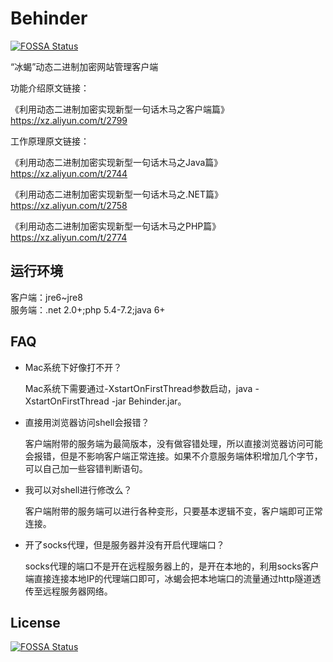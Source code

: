 # Behinder
[![FOSSA Status](https://app.fossa.com/api/projects/git%2Bgithub.com%2Ffuzhufuzhu%2FBehinder.svg?type=shield)](https://app.fossa.com/projects/git%2Bgithub.com%2Ffuzhufuzhu%2FBehinder?ref=badge_shield)

“冰蝎”动态二进制加密网站管理客户端



功能介绍原文链接：

《利用动态二进制加密实现新型一句话木马之客户端篇》   https://xz.aliyun.com/t/2799

工作原理原文链接：

《利用动态二进制加密实现新型一句话木马之Java篇》 https://xz.aliyun.com/t/2744   

《利用动态二进制加密实现新型一句话木马之.NET篇》 https://xz.aliyun.com/t/2758   

《利用动态二进制加密实现新型一句话木马之PHP篇》  https://xz.aliyun.com/t/2774 

## 运行环境  

  客户端：jre6~jre8   
  服务端：.net 2.0+;php 5.4-7.2;java 6+   

## FAQ
* Mac系统下好像打不开？

  Mac系统下需要通过-XstartOnFirstThread参数启动，java -XstartOnFirstThread -jar Behinder.jar。
  
  
* 直接用浏览器访问shell会报错？

  客户端附带的服务端为最简版本，没有做容错处理，所以直接浏览器访问可能会报错，但是不影响客户端正常连接。如果不介意服务端体积增加几个字节，可以自己加一些容错判断语句。
  
* 我可以对shell进行修改么？

  客户端附带的服务端可以进行各种变形，只要基本逻辑不变，客户端即可正常连接。
  
* 开了socks代理，但是服务器并没有开启代理端口？

  socks代理的端口不是开在远程服务器上的，是开在本地的，利用socks客户端直接连接本地IP的代理端口即可，冰蝎会把本地端口的流量通过http隧道透传至远程服务器网络。
  


## License
[![FOSSA Status](https://app.fossa.com/api/projects/git%2Bgithub.com%2Ffuzhufuzhu%2FBehinder.svg?type=large)](https://app.fossa.com/projects/git%2Bgithub.com%2Ffuzhufuzhu%2FBehinder?ref=badge_large)